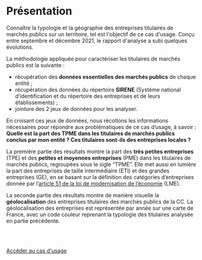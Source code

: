 # Présentation

Connaître la typologie et la géographie des entreprises titulaires de marchés publics sur un territoire, tel est l'objectif de ce cas d'usage. Conçu entre septembre et décembre 2021, le rapport d'analyse a subi quelques évolutions.

La méthodologie appliquée pour caractériser les titulaires de marchés publics est la suivante :

- récupération des **données essentielles des marchés publics** de chaque entité ;
- récupération des données du répertoire **SIRENE** (Système national d’identification et du répertoire des entreprises et de leurs établissements) ;
- jointure des 2 jeux de données pour les analyser.

En croisant ces jeux de données, nous récoltons les informations nécessaires pour répondre aux problématiques de ce cas d’usage, à savoir : **Quelle est la part des TPME dans les titulaires de marchés publics conclus par mon entité ? Ces titulaires sont-ils des entreprises locales ?**

La première partie des résultats montre la part des **très petites entreprises** (TPE) et des **petites et moyennes entreprises** (PME) dans les titulaires de marchés publics, regroupées sous le sigle “TPME”. Elle met aussi en lumière la part des entreprises de taille intermédiaire (ETI) et des grandes entreprises (GE), en se basant sur la définition des catégories d’entreprises donnée par l’[article 51 de la loi de modernisation de l’économie](https://www.economie.gouv.fr/cedef/definition-petites-et-moyennes-entreprises) (LME).

La seconde partie des résultats montre de manière visuelle la **géolocalisation** des entreprises titulaires des marchés publics de la CC. La géolocalisation des entreprises est représentée par année sur une carte de France, avec un code couleur reprenant la typologie des titulaires analysée en partie précédente.

<br /><br/>

<a href="https://datactivist.coop/cas-dusage_DECP_public/Rapport_GrandEnov.html" class="customButton">Accéder au cas d'usage</a>

<br/>